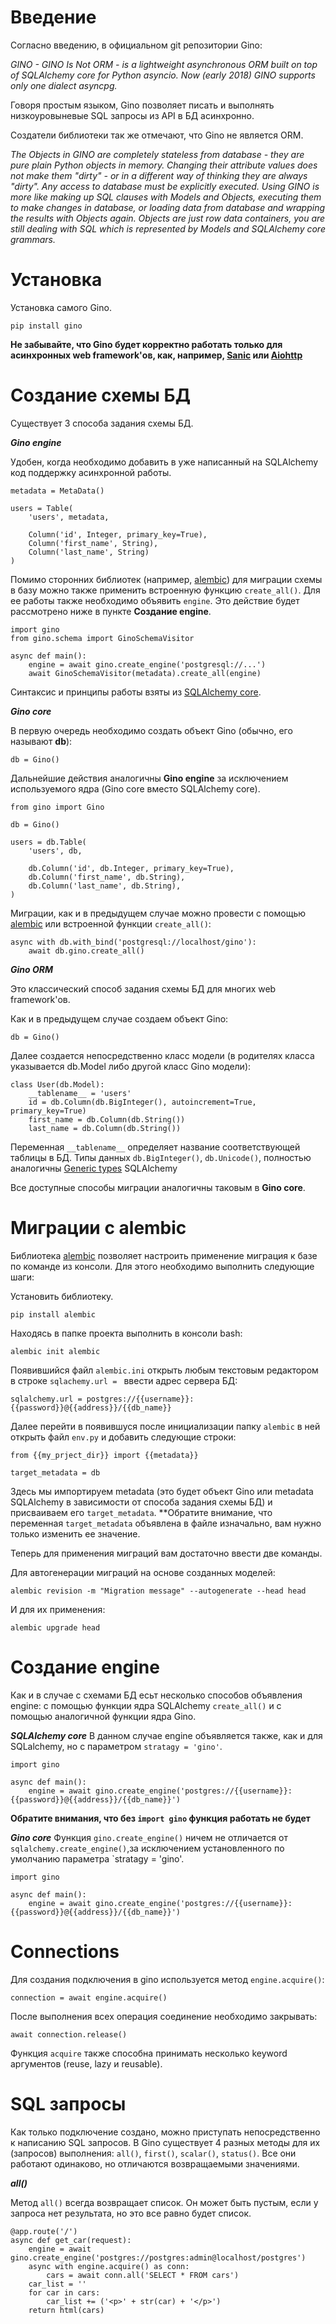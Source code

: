 # Введение 

Согласно введению, в официальном git репозитории Gino: 

*GINO - GINO Is Not ORM - is a lightweight asynchronous ORM built on top of SQLAlchemy core for Python asyncio. Now (early 2018) GINO supports only one dialect asyncpg.*

Говоря простым языком, Gino позволяет писать и выполнять низкоуровыневые SQL запросы из API в БД асинхронно. 

Создатели библиотеки так же отмечают, что Gino не является ORM. 

*The Objects in GINO are completely stateless from database - they are pure plain Python objects in memory. Changing their attribute values does not make them "dirty" - or in a different way of thinking they are always "dirty". Any access to database must be explicitly executed. Using GINO is more like making up SQL clauses with Models and Objects, executing them to make changes in database, or loading data from database and wrapping the results with Objects again. Objects are just row data containers, you are still dealing with SQL which is represented by Models and SQLAlchemy core grammars.*

# Установка

Установка самого Gino.
```
pip install gino
```
**Не забывайте, что Gino будет корректно работать только для асинхронных web framework'ов, как, например, [Sanic](https://github.com/huge-success/sanic) или [Aiohttp](https://github.com/aio-libs/aiohttp)**

# Создание схемы БД

Существует 3 способа задания схемы БД. 

***Gino engine***

Удобен, когда необходимо добавить в уже написанный на SQLAlchemy код поддержку асинхронной работы.
```
metadata = MetaData()

users = Table(
    'users', metadata,

    Column('id', Integer, primary_key=True),
    Column('first_name', String),
    Column('last_name', String)
)
```
Помимо сторонних библиотек (например, [alembic](https://pypi.org/project/alembic/)) для миграции схемы в базу можно также применить встроенную функцию `create_all()`. Для ее работы также необходимо объявить `engine`. Это действие будет рассмотрено ниже в пункте **Создание engine**.
```
import gino
from gino.schema import GinoSchemaVisitor

async def main():
    engine = await gino.create_engine('postgresql://...')
    await GinoSchemaVisitor(metadata).create_all(engine)
```
Синтаксис и принципы работы взяты из [SQLAlchemy core](https://docs.sqlalchemy.org/en/13/core/metadata.html).

***Gino core***

В первую очередь необходимо создать объект Gino (обычно, его называют **db**):
```
db = Gino()
```
Дальнейшие действия аналогичны **Gino engine** за исключением используемого ядра (Gino core вместо SQLAlchemy core).
```
from gino import Gino

db = Gino()

users = db.Table(
    'users', db,

    db.Column('id', db.Integer, primary_key=True),
    db.Column('first_name', db.String),
    db.Column('last_name', db.String),
)
```
Миграции, как и в предыдущем случае можно провести с помощью [alembic](https://pypi.org/project/alembic/) или встроенной функции `create_all()`:
```
async with db.with_bind('postgresql://localhost/gino'):
    await db.gino.create_all()
```
***Gino ORM***

Это классический способ задания схемы БД для многих web framework'ов.

Как и в предыдущем случае создаем объект Gino:
```
db = Gino()
```
Далее создается непосредственно класс модели (в родителях класса указывается db.Model либо другой класс Gino модели):
```
class User(db.Model):
    __tablename__ = 'users'
    id = db.Column(db.BigInteger(), autoincrement=True, primary_key=True)
    first_name = db.Column(db.String())
    last_name = db.Column(db.String())
```
Переменная `__tablename__`  определяет название соответствующей таблицы в БД.
Типы данных `db.BigInteger()`, `db.Unicode()`, полностью аналогичны [Generic types](https://docs.sqlalchemy.org/en/13/core/type_basics.html) SQLAlchemy

Все доступные способы миграции аналогичны таковым в **Gino core**.

# Миграции с alembic

Библиотека [alembic](https://pypi.org/project/alembic/) позволяет настроить применение миграция к базе по команде из консоли. Для этого необходимо выполнить следующие шаги:

Установить библиотеку.
```
pip install alembic
```
Находясь в папке проекта выполнить в консоли bash:
```
alembic init alembic
```
Появившийся файл `alembic.ini` открыть любым текстовым редактором в строке `sqlachemy.url = ` ввести адрес сервера БД:
```
sqlalchemy.url = postgres://{{username}}:{{password}}@{{address}}/{{db_name}}
```
Далее перейти в появившуся после инициализации папку `alembic` в ней открыть файл `env.py` и добавить следующие строки:
```
from {{my_prject_dir}} import {{metadata}}

target_metadata = db
```
Здесь мы импортируем metadata (это будет объект Gino или metadata SQLAlchemy в зависимости от способа задания схемы БД) и присваиваем его `target_metadata`.
**Обратите внимание, что переменная `target_metadata` объявлена в файле изначально, вам нужно только изменить ее значение.
 
 Теперь для применения миграций вам достаточно ввести две команды.
 
 Для автогенерации миграций на основе созданных моделей:
 ```
 alembic revision -m "Migration message" --autogenerate --head head
 ```
 И для их применения:
 ```
 alembic upgrade head
 ```

# Создание engine

Как и в случае с схемами БД есьт несколько способов объявления engine: с помощью функции ядра SQLAlchemy `create_all()` и с помощью аналогичной функции ядра Gino.

***SQLAlchemy core***
В данном случае engine объявляется также, как и для SQLalchemy, но с параметром `stratagy = 'gino'`.
```
import gino

async def main():
    engine = await gino.create_engine('postgres://{{username}}:{{password}}@{{address}}/{{db_name}}')
```
**Обратите внимания, что без `import gino` функция работать не будет**

***Gino core***
Функция `gino.create_engine()` ничем не отличается от `sqlalchemy.create_engine()`,за исключением установленного по умолчанию параметра `stratagy = 'gino'.
```
import gino

async def main():
    engine = await gino.create_engine('postgres://{{username}}:{{password}}@{{address}}/{{db_name}}')
```

# Connections

Для создания подключения в gino используется метод `engine.acquire()`:
```
connection = await engine.acquire()
```
После выполнения всех операция соединение необходимо закрывать:
```
await connection.release()
```
Функция `acquire` также способна принимать несколько keyword аргументов (reuse, lazy и reusable).

# SQL запросы

Как только подключение создано, можно приступать непосредственно к написанию SQL запросов. В Gino существует 4 разных методы для их (запросов) выполнения: `all()`, `first()`, `scalar()`, `status()`. Все они работают одинаково, но отличаются возвращаемыми значениями. 

***all()***

Метод `all()` всегда возвращает список. Он может быть пустым, если у запроса нет результата, но это все равно будет список.
```
@app.route('/')
async def get_car(request):
    engine = await gino.create_engine('postgres://postgres:admin@localhost/postgres')
    async with engine.acquire() as conn:
        cars = await conn.all('SELECT * FROM cars')
    car_list = ''
    for car in cars:
        car_list += ('<p>' + str(car) + '</p>')
    return html(cars)
```
